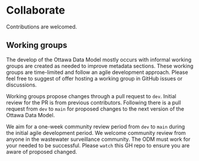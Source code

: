# Collaborate

Contributions are welcomed. 

## Working groups

The develop of the Ottawa Data Model mostly occurs with informal working groups are created as needed to improve metadata sections. These working groups are time-limited and follow an agile development approach. Please feel free to suggest of offer hosting a working group in GitHub issues or discussions. 

Working groups propose changes through a pull request to `dev`. Initial review for the PR is from previous contributors. Following there is a pull request from `dev` to `main` for proposed changes to the next version of the Ottawa Data Model. 

We aim for a one-week community review period from `dev` to `main` during the initial agile development period. We welcome community review from anyone in the wastewater surveillance community. The ODM must work for your needed to be successful. Please `watch` this GH repo to ensure you are aware of proposed changed. 

